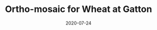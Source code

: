 ---
# Date this page was created.
date: 2020-07-24
layout: "project"

# Project title.
title: "Ortho-mosaic for Wheat at Gatton"
authors:
- bangyou-zheng
# Project summary to display on homepage.
summary: "Ortho-mosaic for wheat with RGB camera"

# Tags: can be used for filtering projects.
# Example: `tags = ["machine-learning", "deep-learning"]`
tags: ["Wheat", "Crop"]

# Optional external URL for project (replaces project detail page).
external_link: ""
---
